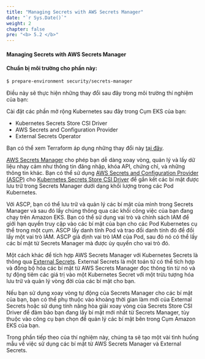 ```yaml
---
title: "Managing Secrets with AWS Secrets Manager"
date: "`r Sys.Date()`"
weight: 2 
chapter: false
pre: "<b> 5.2 </b>"
---
```


#### Managing Secrets with AWS Secrets Manager

#### Chuẩn bị môi trường cho phần này:

```bash timeout=600 wait=30 hook=install
$ prepare-environment security/secrets-manager
```

Điều này sẽ thực hiện những thay đổi sau đây trong môi trường thí nghiệm của bạn:

Cài đặt các phần mở rộng Kubernetes sau đây trong Cụm EKS của bạn:
* Kubernetes Secrets Store CSI Driver
* AWS Secrets and Configuration Provider
* External Secrets Operator

Bạn có thể xem Terraform áp dụng những thay đổi này [tại đây](https://github.com/aws-samples/eks-workshop-v2/tree/main/manifests/modules/security/secrets/secrets-manager/.workshop/terraform).

[AWS Secrets Manager](https://aws.amazon.com/secrets-manager/) cho phép bạn dễ dàng xoay vòng, quản lý và lấy dữ liệu nhạy cảm như thông tin đăng nhập, khóa API, chứng chỉ, và những thông tin khác. Bạn có thể sử dụng [AWS Secrets and Configuration Provider (ASCP)](https://github.com/aws/secrets-store-csi-driver-provider-aws) cho [Kubernetes Secrets Store CSI Driver](https://secrets-store-csi-driver.sigs.k8s.io/) để gắn kết các bí mật được lưu trữ trong Secrets Manager dưới dạng khối lượng trong các Pod Kubernetes.

Với ASCP, bạn có thể lưu trữ và quản lý các bí mật của mình trong Secrets Manager và sau đó lấy chúng thông qua các khối công việc của bạn đang chạy trên Amazon EKS. Bạn có thể sử dụng vai trò và chính sách IAM để giới hạn quyền truy cập vào các bí mật của bạn cho các Pod Kubernetes cụ thể trong một cụm. ASCP lấy danh tính Pod và trao đổi danh tính đó để đổi lấy một vai trò IAM. ASCP giả định vai trò IAM của Pod, sau đó nó có thể lấy các bí mật từ Secrets Manager mà được ủy quyền cho vai trò đó.

Một cách khác để tích hợp AWS Secrets Manager với Kubernetes Secrets là thông qua [External Secrets](https://external-secrets.io/). External Secrets là một toán tử có thể tích hợp và đồng bộ hóa các bí mật từ AWS Secrets Manager đọc thông tin từ nó và tự động tiêm các giá trị vào một Kubernetes Secret với một trừu tượng hóa lưu trữ và quản lý vòng đời của các bí mật cho bạn.

Nếu bạn sử dụng xoay vòng tự động của Secrets Manager cho các bí mật của bạn, bạn có thể phụ thuộc vào khoảng thời gian làm mới của External Secrets hoặc sử dụng tính năng hòa giải xoay vòng của Secrets Store CSI Driver để đảm bảo bạn đang lấy bí mật mới nhất từ Secrets Manager, tùy thuộc vào công cụ bạn chọn để quản lý các bí mật bên trong Cụm Amazon EKS của bạn.

Trong phần tiếp theo của thí nghiệm này, chúng ta sẽ tạo một vài tình huống mẫu về việc sử dụng các bí mật từ AWS Secrets Manager và External Secrets.